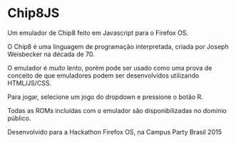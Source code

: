 # Chip8JS
Um emulador de Chip8 feito em Javascript para o Firefox OS.

O Chip8 é uma linguagem de programação interpretada, criada por
Joseph Weisbecker na década de 70.

O emulador é *muito* lento, porém pode ser usado como uma prova de conceito
de que emuladores podem ser desenvolvidos utilizando HTML/JS/CSS.

Para jogar, selecione um jogo do dropdown e pressione o botão R.

Todas as ROMs incluídas com o emulador são disponibilizadas no domínio público.

Desenvolvido para a Hackathon Firefox OS, na Campus Party Brasil 2015